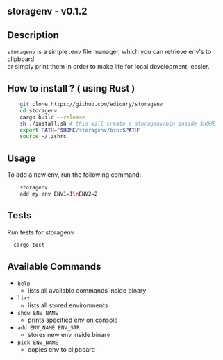 ## storagenv - v0.1.2

## Description
`storagenv` is a simple .env file manager, which you can retrieve env's to clipboard \
or simply print them in order to make life for local development, easier.

## How to install ? ( using Rust )

```sh
    git clone https://github.com/edicury/storagenv
    cd storagenv
    cargo build --release
    sh ./install.sh # this will create a storagenv/bin inside $HOME 
    export PATH="$HOME/storagenv/bin:$PATH"
    source ~/.zshrc
```

## Usage

To add a new env, run the following command:
```sh
    storagenv
    add my.env ENV1=1\nENV2=2
```

## Tests

Run tests for storagenv
```sh
  cargo test
```

## Available Commands

- `help`
    - lists all available commands inside binary
- `list`
    - lists all stored environments
- `show ENV_NAME`
    - prints specified env on console
- `add ENV_NAME ENV_STR`
    - stores new env inside binary
- `pick ENV_NAME`
    - copies env to clipboard
